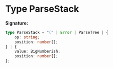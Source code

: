 
# Type ParseStack


<b>Signature:</b>

```typescript
type ParseStack = "(" | Error | ParseTree | {
    op: string;
    position: number[];
} | {
    value: BigNumberish;
    position: number[];
};
```
